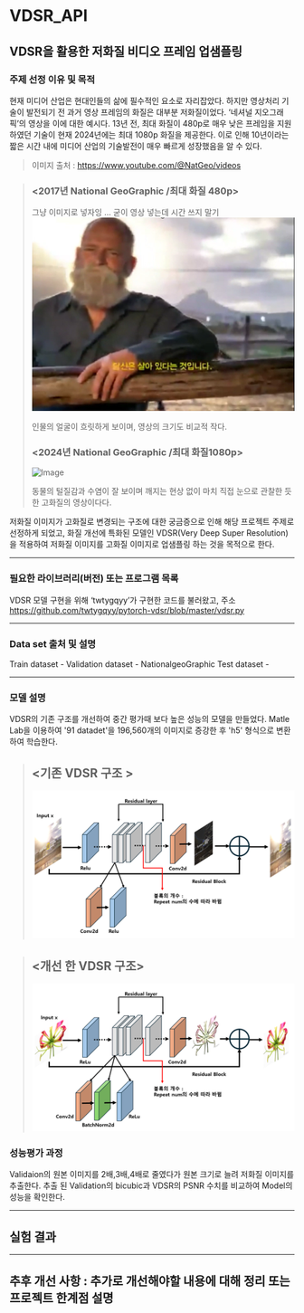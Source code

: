 # VDSR_API
## VDSR을 활용한 저화질 비디오 프레임 업샘플링
### 주제 선정 이유 및 목적
현재 미디어 산업은 현대인들의 삶에 필수적인 요소로 자리잡았다. 하지만 영상처리 기술이 발전되기 전 과거 영상 프레임의 화질은 대부분 저화질이었다. ‘네셔널 지오그래픽’의 영상을 이에 대한 예시다.  13년 전, 최대 화질이 480p로 매우 낮은 프레임을 지원하였던 기술이 현재 2024년에는 최대 1080p 화질을 제공한다. 이로 인해 10년이라는 짧은 시간 내에 미디어 산업의 기술발전이 매우 빠르게 성장했음을 알 수 있다. 

> 이미지 출처 : https://www.youtube.com/@NatGeo/videos

> ### <2017년 National GeoGraphic /최대 화질 480p>
> 그냥 이미지로 넣자잉 ... 굳이 영상 넣는데 시간 쓰지 말기
> ![Image](https://github.com/dabin0701/VDSR_API/blob/main/Introduction/National_1.png?raw=true)
> 
> 인물의 얼굴이 흐릿하게 보이며, 영상의 크기도 비교적 작다.
> ### <2024년 National GeoGraphic /최대 화질1080p>
> ![Image](https://github.com/dabin0701/VDSR_API/blob/main/Introduction/National_0.png?raw=true)
> 
> 동물의 털질감과 수염이 잘 보이며 깨지는 현상 없이 마치 직접 눈으로 관찰한 듯한 고화질의 영상이다다.

저화질 이미지가 고화질로 변경되는 구조에 대한 궁금증으로 인해 해당 프로젝트 주제로 선정하게 되었고, 화질 개선에 특화된 모델인 VDSR(Very Deep Super Resolution)을 적용하여 저화질 이미지를 고화질 이미지로 업샘플링 하는 것을 목적으로 한다.

***
### 필요한 라이브러리(버전) 또는 프로그램 목록
VDSR 모델 구현을 위해 ‘twtygqyy’가 구현한 코드를 불러왔고, 
주소 https://github.com/twtygqyy/pytorch-vdsr/blob/master/vdsr.py  

***
### Data set 출처 및 설명
Train dataset -
Validation dataset - NationalgeoGraphic
Test dataset -
***
### 모델 설명
VDSR의 기존 구조를 개선하여 중간 평가때 보다 높은 성능의 모델을 만들었다.
Matle Lab을 이용하여 '91 datadet'을 196,560개의 이미지로 증강한 후 'h5' 형식으로 변환하여 학습한다.

> ## <기존 VDSR 구조 >
> ![image](https://github.com/dabin0701/VDSR_API/blob/main//Introduction/VDSR_1.png)

> ## <개선 한 VDSR 구조>
> ![image](https://github.com/dabin0701/VDSR_API/blob/main//Introduction/VDSR_0.png)

### 성능평가 과정
Validaion의 원본 이미지를 2배,3배,4배로 줄였다가 원본 크기로 늘려 저화질 이미지를 추출한다. 
추출 된 Validation의 bicubic과 VDSR의 PSNR 수치를 비교하여 Model의 성능을 확인한다.
***
## 실험 결과
***
## 추후 개선 사항 : 추가로 개선해야할 내용에 대해 정리 또는 프로젝트 한계점 설명
